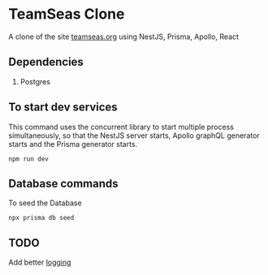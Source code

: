 # TeamSeas Clone

A clone of the site [teamseas.org](teamseas.org) using NestJS, Prisma, Apollo, React

## Dependencies

1. Postgres

## To start dev services

This command uses the concurrent library to start multiple process
simultaneously, so that the NestJS server starts, Apollo graphQL generator
starts and the Prisma generator starts.

```
npm run dev
```

## Database commands

To seed the Database

```
npx prisma db seed
```

## TODO

Add better [logging](https://medium.com/@jose-luis-navarro/logging-on-nestjs-like-a-pro-with-correlation-ids-log-aggregation-winston-morgan-and-more-d03e3bb56772)
